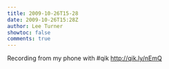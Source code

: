 ```yaml
---
title: 2009-10-26T15-28
date: 2009-10-26T15:28Z
author: Lee Turner
showtoc: false
comments: true
---
```


Recording from my phone with #qik http://qik.ly/nEmQ


